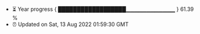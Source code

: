 - ⏳ Year progress { ██████████████████▁▁▁▁▁▁▁▁▁▁▁▁ } 61.39 %
- ⏰ Updated on Sat, 13 Aug 2022 01:59:30 GMT

